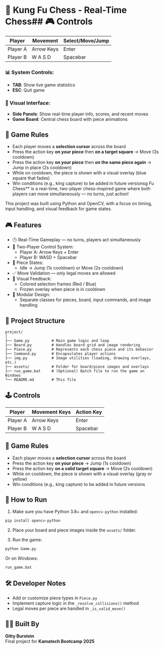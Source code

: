 # 🥋 Kung Fu Chess - Real-Time Chess## 🎮 Controls

| Player   | Movement       | Select/Move/Jump |
|----------|----------------|------------------|
| Player A | Arrow Keys     | Enter            |
| Player B | W A S D        | Spacebar         |

### 📊 System Controls:
- **TAB**: Show live game statistics  
- **ESC**: Quit game

### 📱 Visual Interface:
- **Side Panels**: Show real-time player info, scores, and recent moves
- **Game Board**: Central chess board with piece animations

## 🔄 Game Rules

- Each player moves a **selection cursor** across the board
- Press the action key **on your piece** then **on a target square** → Move (3s cooldown)
- Press the action key **on your piece** then **on the same piece again** → Jump in place (2s cooldown)
- While on cooldown, the piece is shown with a visual overlay (blue square that fades)
- Win conditions (e.g., king capture) to be added in future versionsg Fu Chess** is a real-time, two-player chess-inspired game where both players can move simultaneously — no turns, just action!

This project was built using Python and OpenCV, with a focus on timing, input handling, and visual feedback for game states.

## 🎮 Features

- 🕒 Real-Time Gameplay — no turns, players act simultaneously  
- 👥 Two-Player Control System:  
  - Player A: Arrow Keys + Enter  
  - Player B: WASD + Spacebar  
- 🧠 Piece States:
  - Idle → Jump (1s cooldown) or Move (2s cooldown)
- ✅ Move Validation — only legal moves are allowed
- 🎨 Visual Feedback:
  - Colored selection frames (Red / Blue)
  - Frozen overlay when piece is in cooldown
- 🧩 Modular Design:
  - Separate classes for pieces, board, input commands, and image handling

## 📁 Project Structure

```
project/
│
├── Game.py          # Main game logic and loop
├── Board.py         # Handles board grid and image rendering
├── Piece.py         # Represents each chess piece and its behavior
├── Command.py       # Encapsulates player actions
├── img.py           # Image utilities (loading, drawing overlays, etc.)
├── assets/          # Folder for board/piece images and overlays
├── run_game.bat     # (Optional) Batch file to run the game on Windows
└── README.md        # This file
```

## 🕹️ Controls

| Player   | Movement Keys | Action Key |
|----------|----------------|------------|
| Player A | Arrow Keys     | Enter      |
| Player B | W A S D        | Spacebar   |

## 🔄 Game Rules

- Each player moves a **selection cursor** across the board
- Press the action key **on your piece** → Jump (1s cooldown)
- Press the action key **on a valid target square** → Move (2s cooldown)
- While on cooldown, the piece is shown with a visual overlay (gray or yellow)
- Win conditions (e.g., king capture) to be added in future versions

## 🚀 How to Run

1. Make sure you have Python 3.8+ and `opencv-python` installed:

```bash
pip install opencv-python
```

2. Place your board and piece images inside the `assets/` folder.

3. Run the game:

```bash
python Game.py
```

Or on Windows:

```bash
run_game.bat
```

## 🛠️ Developer Notes

- Add or customize piece types in `Piece.py`
- Implement capture logic in the `_resolve_collisions()` method
- Legal moves per piece are handled in `_is_valid_move()`

## 👩‍💻 Built By

**Gitty Burstein**  
Final project for **Kamatech Bootcamp 2025**
